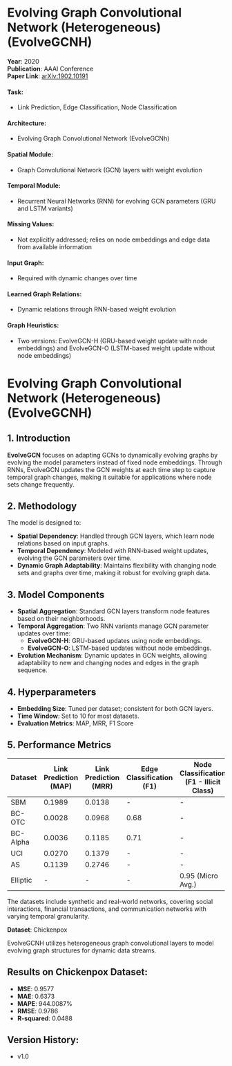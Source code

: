 # Evolving Graph Convolutional Network (Heterogeneous) (EvolveGCNH)

**Year**: 2020  
**Publication**: AAAI Conference  
**Paper Link**: [arXiv:1902.10191](https://arxiv.org/abs/1902.10191)

#### Task:
- Link Prediction, Edge Classification, Node Classification

#### Architecture:
- Evolving Graph Convolutional Network (EvolveGCNh)

#### Spatial Module:
- Graph Convolutional Network (GCN) layers with weight evolution

#### Temporal Module:
- Recurrent Neural Networks (RNN) for evolving GCN parameters (GRU and LSTM variants)

#### Missing Values:
- Not explicitly addressed; relies on node embeddings and edge data from available information

#### Input Graph:
- Required with dynamic changes over time

#### Learned Graph Relations:
- Dynamic relations through RNN-based weight evolution

#### Graph Heuristics:
- Two versions: EvolveGCN-H (GRU-based weight update with node embeddings) and EvolveGCN-O (LSTM-based weight update without node embeddings)

# Evolving Graph Convolutional Network (Heterogeneous) (EvolveGCNH)

## 1. Introduction
**EvolveGCN** focuses on adapting GCNs to dynamically evolving graphs by evolving the model parameters instead of fixed node embeddings. Through RNNs, EvolveGCN updates the GCN weights at each time step to capture temporal graph changes, making it suitable for applications where node sets change frequently.

## 2. Methodology
The model is designed to:
- **Spatial Dependency**: Handled through GCN layers, which learn node relations based on input graphs.
- **Temporal Dependency**: Modeled with RNN-based weight updates, evolving the GCN parameters over time.
- **Dynamic Graph Adaptability**: Maintains flexibility with changing node sets and graphs over time, making it robust for evolving graph data.

## 3. Model Components
- **Spatial Aggregation**: Standard GCN layers transform node features based on their neighborhoods.
- **Temporal Aggregation**: Two RNN variants manage GCN parameter updates over time:
  - **EvolveGCN-H**: GRU-based updates using node embeddings.
  - **EvolveGCN-O**: LSTM-based updates without node embeddings.
- **Evolution Mechanism**: Dynamic updates in GCN weights, allowing adaptability to new and changing nodes and edges in the graph sequence.

## 4. Hyperparameters
- **Embedding Size**: Tuned per dataset; consistent for both GCN layers.
- **Time Window**: Set to 10 for most datasets.
- **Evaluation Metrics**: MAP, MRR, F1 Score

## 5. Performance Metrics

| Dataset       | Link Prediction (MAP) | Link Prediction (MRR) | Edge Classification (F1) | Node Classification (F1 - Illicit Class) |
|---------------|------------------------|------------------------|---------------------------|-------------------------------------------|
| SBM           | 0.1989                 | 0.0138                | -                         | -                                         |
| BC-OTC        | 0.0028                 | 0.0968                | 0.68                      | -                                         |
| BC-Alpha      | 0.0036                 | 0.1185                | 0.71                      | -                                         |
| UCI           | 0.0270                 | 0.1379                | -                         | -                                         |
| AS            | 0.1139                 | 0.2746                | -                         | -                                         |
| Elliptic      | -                      | -                     | -                         | 0.95 (Micro Avg.)                         |

The datasets include synthetic and real-world networks, covering social interactions, financial transactions, and communication networks with varying temporal granularity.


**Dataset**: Chickenpox

EvolveGCNH utilizes heterogeneous graph convolutional layers to model evolving graph structures for dynamic data streams.

## Results on Chickenpox Dataset:

- **MSE**: 0.9577
- **MAE**: 0.6373
- **MAPE**: 944.0087%
- **RMSE**: 0.9786
- **R-squared**: 0.0488

## Version History:

- v1.0

